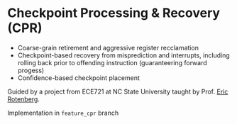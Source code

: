 # Checkpoint Processing & Recovery (CPR)
- Coarse-grain retirement and aggressive register recclamation
- Checkpoint-based recovery from misprediction and interrupts, including rolling back prior to offending instruction (guaranteering forward progess)
- Confidence-based checkpoint placement

Guided by a project from ECE721 at NC State University taught by Prof. [Eric Rotenberg](https://ece.ncsu.edu/people/ericro/).

Implementation in `feature_cpr` branch

